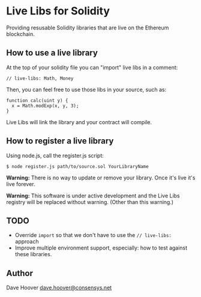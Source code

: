 # Live Libs for Solidity

Providing resusable Solidity libraries that are live on the Ethereum blockchain.

## How to use a live library

At the top of your solidity file you can "import" live libs in a comment:

    // live-libs: Math, Money

Then, you can feel free to use those libs in your source, such as:

    function calc(uint y) {
      x = Math.modExp(x, y, 3);
    }

Live Libs will link the library and your contract will compile.

## How to register a live library

Using node.js, call the register.js script:

    $ node register.js path/to/source.sol YourLibraryName

__Warning:__ There is no way to update or remove your library. Once it's live it's live forever.

__Warning:__ This software is under active development and the Live Libs registry will be replaced without warning. (Other than this warning.)

## TODO

* Override `import` so that we don't have to use the `// live-libs: ` approach
* Improve multiple environment support, especially: how to test against these libraries.

## Author

Dave Hoover <dave.hoover@consensys.net>
